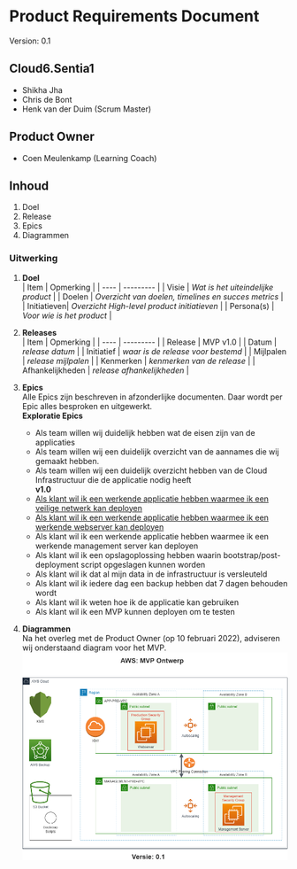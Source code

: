 # Product Requirements Document
Version: 0.1
## Cloud6.Sentia1
- Shikha Jha
- Chris de Bont
- Henk van der Duim (Scrum Master)

## Product Owner
- Coen Meulenkamp (Learning Coach)

## Inhoud
1. Doel
2. Release
3. Epics
4. Diagrammen

### Uitwerking
1. **Doel**  
   | Item | Opmerking |
   | ---- | --------- |
   | Visie | *Wat is het uiteindelijke product* |
   | Doelen | *Overzicht van doelen, timelines en succes metrics* |
   | Initiatieven| *Overzicht High-level product initiatieven* |
   | Persona(s) | *Voor wie is het product* |

2. **Releases**  
   | Item | Opmerking |
   | ---- | --------- |
   | Release | MVP v1.0 |
   | Datum | *release datum* |
   | Initiatief | *waar is de release voor bestemd* |
   | Mijlpalen | *release mijlpalen* |
   | Kenmerken | *kenmerken van de release* |
   | Afhankelijkheden | *release afhankelijkheden* |
  
3. **Epics**  
   Alle Epics zijn beschreven in afzonderlijke documenten. Daar wordt per Epic alles besproken en uitgewerkt.  
   **Exploratie Epics**
   - Als team willen wij duidelijk hebben wat de eisen zijn van de applicaties
   - Als team willen wij een duidelijk overzicht van de aannames die wij gemaakt hebben.
   - Als team willen wij een duidelijk overzicht hebben van de Cloud Infrastructuur die de applicatie nodig heeft  
   **v1.0**
   - [Als klant wil ik een werkende applicatie hebben waarmee ik een veilige netwerk kan deployen](../07_Project/Epic01.md)
   - [Als klant wil ik een werkende applicatie hebben waarmee ik een werkende webserver kan deployen](../07_Project/)
   - Als klant wil ik een werkende applicatie hebben waarmee ik een werkende management server kan deployen
   - Als klant wil ik een opslagoplossing hebben waarin bootstrap/post-deployment script opgeslagen kunnen worden
   - Als klant wil ik dat al mijn data in de infrastructuur is versleuteld
   - Als klant wil ik iedere dag een backup hebben dat 7 dagen behouden wordt
   - Als klant wil ik weten hoe ik de applicatie kan gebruiken
   - Als klant wil ik een MVP kunnen deployen om te testen
  
4. **Diagrammen**  
Na het overleg met de Product Owner (op 10 februari 2022), adviseren wij onderstaand diagram voor het MVP.  
![awsdiagram](../00_includes/Cloud6Sentia1_diagram_0_1.drawio.png)

